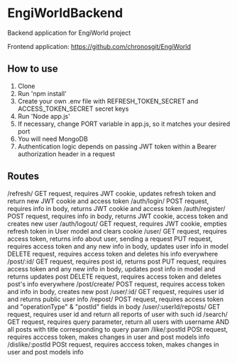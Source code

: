 # EngiWorldBackend
Backend application for EngiWorld project

Frontend application: https://github.com/chronosgit/EngiWorld

## How to use

1. Clone
2. Run 'npm install'
3. Create your own .env file with REFRESH_TOKEN_SECRET and ACCESS_TOKEN_SECRET secret keys
4. Run 'Node app.js'
5. If necessary, change PORT variable in app.js, so it matches your desired port
6. You will need MongoDB
7. Authentication logic depends on passing JWT token within a Bearer authorization header in a request

## Routes
/refresh/   GET request, requires JWT cookie, updates refresh token and return new JWT cookie and access token
/auth/login/   POST request, requires info in body, returns JWT cookie and access token
/auth/register/   POST request, requires info in body, returns JWT cookie, access token and creates new user
/auth/logout/   GET request, requires JWT cookie, empties refresh token in User model and clears cookie
/user/   GET request, requires access token, returns info about user, sending a request
         PUT request, requires access token and any new info in body, updates user info in model
         DELETE request, requires access token and deletes his info everywhere
/post/:id/   GET request, requires post id, returns post
             PUT request, requires access token and any new info in body, updates post info in model and returns updates post
             DELETE request, requires access token and deletes post's info everywhere
/post/create/   POST request, requires access token and info in body, creates new post
/user/:id/   GET request, requires user id and returns public user info
/repost/   POST request, requires access token and "operationType" & "postId" fields in body
/user/:userId/reposts/   GET request, requires user id and return all reports of user with such id
/search/   GET request, requires query parameter, return all users with username AND all posts with title corresponding to query param
/like/:postId   POSt request, requires acccess token, makes changes in user and post models info
/dislike/:postId   POSt request, requires acccess token, makes changes in user and post models info
